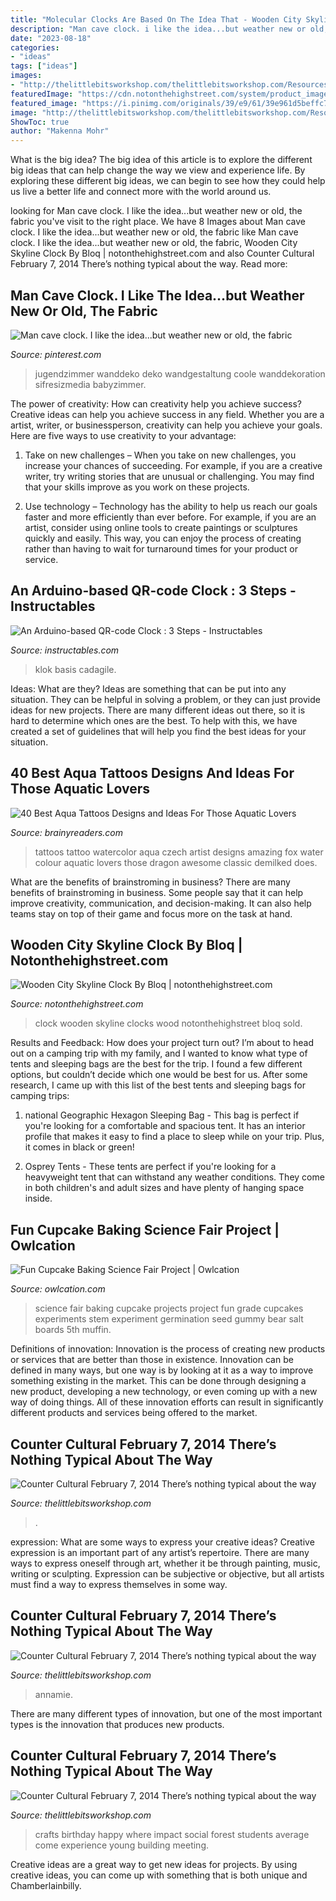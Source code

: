 ```yaml
---
title: "Molecular Clocks Are Based On The Idea That - Wooden City Skyline Clock By Bloq"
description: "Man cave clock. i like the idea...but weather new or old, the fabric"
date: "2023-08-18"
categories:
- "ideas"
tags: ["ideas"]
images:
- "http://thelittlebitsworkshop.com/thelittlebitsworkshop.com/Resources/Archive_files/shapeimage_8.png"
featuredImage: "https://cdn.notonthehighstreet.com/system/product_images/images/000/701/515/original_city-skyline-clock.jpg"
featured_image: "https://i.pinimg.com/originals/39/e9/61/39e961d5beffc7739bf489671660c2b0.jpg"
image: "http://thelittlebitsworkshop.com/thelittlebitsworkshop.com/Resources/Archive_files/IMG_3262.jpg"
ShowToc: true
author: "Makenna Mohr"
---
```



What is the big idea?
The big idea of this article is to explore the different big ideas that can help change the way we view and experience life. By exploring these different big ideas, we can begin to see how they could help us live a better life and connect more with the world around us.

	

		
looking for Man cave clock. I like the idea...but weather new or old, the fabric you've visit to the right place. We have 8 Images about Man cave clock. I like the idea...but weather new or old, the fabric like Man cave clock. I like the idea...but weather new or old, the fabric, Wooden City Skyline Clock By Bloq | notonthehighstreet.com and also Counter Cultural February 7, 2014 There’s nothing typical about the way. Read more:
		
    
## Man Cave Clock. I Like The Idea...but Weather New Or Old, The Fabric

<img loading=lazy src="https://i.pinimg.com/originals/39/e9/61/39e961d5beffc7739bf489671660c2b0.jpg" onerror="this.onerror=null;this.src='https://tse4.mm.bing.net/th?id=OIP.rOBWZVY0ZObC_k7wnL64HQAAAA&amp;pid=15.1';" alt="Man cave clock. I like the idea...but weather new or old, the fabric">

_Source: pinterest.com_

>jugendzimmer wanddeko deko wandgestaltung coole wanddekoration sifresizmedia babyzimmer. 

	

The power of creativity: How can creativity help you achieve success?
Creative ideas can help you achieve success in any field. Whether you are a artist, writer, or businessperson, creativity can help you achieve your goals. Here are five ways to use creativity to your advantage: 
1. Take on new challenges – When you take on new challenges, you increase your chances of succeeding. For example, if you are a creative writer, try writing stories that are unusual or challenging. You may find that your skills improve as you work on these projects. 

2. Use technology – Technology has the ability to help us reach our goals faster and more efficiently than ever before. For example, if you are an artist, consider using online tools to create paintings or sculptures quickly and easily. This way, you can enjoy the process of creating rather than having to wait for turnaround times for your product or service. 


    
## An Arduino-based QR-code Clock : 3 Steps - Instructables

<img loading=lazy src="https://content.instructables.com/ORIG/F00/Q3FF/GYZNVG18/F00Q3FFGYZNVG18.jpg?frame=1&amp;width=2100" onerror="this.onerror=null;this.src='https://tse3.mm.bing.net/th?id=OIP.6JnNzFB-H-cQ3eCt1xTbowHaEK&amp;pid=15.1';" alt="An Arduino-based QR-code Clock : 3 Steps - Instructables">

_Source: instructables.com_

>klok basis cadagile. 

	

Ideas: What are they?
Ideas are something that can be put into any situation. They can be helpful in solving a problem, or they can just provide ideas for new projects. There are many different ideas out there, so it is hard to determine which ones are the best. To help with this, we have created a set of guidelines that will help you find the best ideas for your situation.

    
## 40 Best Aqua Tattoos Designs And Ideas For Those Aquatic Lovers

<img loading=lazy src="https://www.brainyreaders.com/wp-content/uploads/2019/08/Aqua-fox-water-colour-girls-leg-tattoo.jpg" onerror="this.onerror=null;this.src='https://tse1.mm.bing.net/th?id=OIP.m82Z8aJUdJYPKSK3VreWxwHaG8&amp;pid=15.1';" alt="40 Best Aqua Tattoos Designs and Ideas For Those Aquatic Lovers">

_Source: brainyreaders.com_

>tattoos tattoo watercolor aqua czech artist designs amazing fox water colour aquatic lovers those dragon awesome classic demilked does. 

	

What are the benefits of brainstroming in business?
There are many benefits of brainstroming in business. Some people say that it can help improve creativity, communication, and decision-making. It can also help teams stay on top of their game and focus more on the task at hand.

    
## Wooden City Skyline Clock By Bloq | Notonthehighstreet.com

<img loading=lazy src="https://cdn.notonthehighstreet.com/system/product_images/images/000/701/515/original_city-skyline-clock.jpg" onerror="this.onerror=null;this.src='https://tse1.mm.bing.net/th?id=OIP.wpiKzcgSv4OQl-33FJSpeQHaHa&amp;pid=15.1';" alt="Wooden City Skyline Clock By Bloq | notonthehighstreet.com">

_Source: notonthehighstreet.com_

>clock wooden skyline clocks wood notonthehighstreet bloq sold. 

	

Results and Feedback: How does your project turn out?
I’m about to head out on a camping trip with my family, and I wanted to know what type of tents and sleeping bags are the best for the trip. I found a few different options, but couldn’t decide which one would be best for us. After some research, I came up with this list of the best tents and sleeping bags for camping trips:
1) national Geographic Hexagon Sleeping Bag - This bag is perfect if you're looking for a comfortable and spacious tent. It has an interior profile that makes it easy to find a place to sleep while on your trip. Plus, it comes in black or green!

2) Osprey Tents - These tents are perfect if you're looking for a heavyweight tent that can withstand any weather conditions. They come in both children's and adult sizes and have plenty of hanging space inside.

    
## Fun Cupcake Baking Science Fair Project | Owlcation

<img loading=lazy src="https://usercontent1.hubstatic.com/12282886.jpg" onerror="this.onerror=null;this.src='https://tse2.mm.bing.net/th?id=OIP.U9U3U5ihw9TiGRHu6qu_UwHaE_&amp;pid=15.1';" alt="Fun Cupcake Baking Science Fair Project | Owlcation">

_Source: owlcation.com_

>science fair baking cupcake projects project fun grade cupcakes experiments stem experiment germination seed gummy bear salt boards 5th muffin. 

	

Definitions of innovation:
Innovation is the process of creating new products or services that are better than those in existence. Innovation can be defined in many ways, but one way is by looking at it as a way to improve something existing in the market. This can be done through designing a new product, developing a new technology, or even coming up with a new way of doing things. All of these innovation efforts can result in significantly different products and services being offered to the market.

    
## Counter Cultural February 7, 2014 There’s Nothing Typical About The Way

<img loading=lazy src="http://thelittlebitsworkshop.com/thelittlebitsworkshop.com/Resources/Archive_files/shapeimage_8.png" onerror="this.onerror=null;this.src='https://tse3.mm.bing.net/th?id=OIP.od1f_SGdXnSHgjMX3eJwqgAAAA&amp;pid=15.1';" alt="Counter Cultural February 7, 2014 There’s nothing typical about the way">

_Source: thelittlebitsworkshop.com_

>. 

	

expression: What are some ways to express your creative ideas?
Creative expression is an important part of any artist’s repertoire. There are many ways to express oneself through art, whether it be through painting, music, writing or sculpting. Expression can be subjective or objective, but all artists must find a way to express themselves in some way.

    
## Counter Cultural February 7, 2014 There’s Nothing Typical About The Way

<img loading=lazy src="https://www.thelittlebitsworkshop.com/thelittlebitsworkshop.com/Resources/Archive_files/shapeimage_13.png" onerror="this.onerror=null;this.src='https://tse3.mm.bing.net/th?id=OIP.ov6MYvazcU-FePXBYuvCYwAAAA&amp;pid=15.1';" alt="Counter Cultural February 7, 2014 There’s nothing typical about the way">

_Source: thelittlebitsworkshop.com_

>annamie. 

	

There are many different types of innovation, but one of the most important types is the innovation that produces new products.

    
## Counter Cultural February 7, 2014 There’s Nothing Typical About The Way

<img loading=lazy src="http://thelittlebitsworkshop.com/thelittlebitsworkshop.com/Resources/Archive_files/IMG_3262.jpg" onerror="this.onerror=null;this.src='https://tse2.mm.bing.net/th?id=OIP.FzR_A5NcaOH21pSNFdHi9QHaFj&amp;pid=15.1';" alt="Counter Cultural February 7, 2014 There’s nothing typical about the way">

_Source: thelittlebitsworkshop.com_

>crafts birthday happy where impact social forest students average come experience young building meeting. 

	

Creative ideas are a great way to get new ideas for projects. By using creative ideas, you can come up with something that is both unique and Chamberlainbilly.

